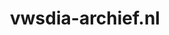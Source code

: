 ---
layout: post
title:  "vwsdia-archief.nl"
internal_url:  "/dutchgov/vwsdia-archief.nl.html"
subdomains_count: 2
all_subdomains_count: 2
urls_count: 2
ssl_rank: 0
http_rank: 45
url_link: /data/vwsdia-archief.nl/urls.txt
all_subdomains_link: /data/vwsdia-archief.nl/all_subdomains.txt
subdomains_link: /data/vwsdia-archief.nl/subdomains.txt
categories: dutchgov
---